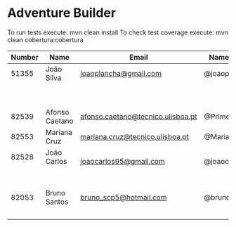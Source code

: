 # Adventure Builder

To run tests execute: mvn clean install
To check test coverage execute: mvn clean cobertura:cobertura

|   Number   |          Name           |            Email                  |   Name GitHUb  | Grupo |
| ---------- | ----------------------- | --------------------------------- | ---------------| ----- |
|51355       |João Silva               |joaoplancha@gmail.com              |@joaoplancha    |   1   |
|            |                         |                                   |                |   2   |
|            |                         |                                   |                |   3   |
|82539       |Afonso Caetano           |afonso.caetano@tecnico.ulisboa.pt  |@PrimeAC        |   4   |
|82553       |Mariana Cruz             |mariana.cruz@tecnico.ulisboa.pt    |@MarianaCruz    |   5   |
|82528       |João Carlos              |joaocarlos95@gmail.com             |@joaocarlos95   |   6   |
|            |                         |                                   |                |   7   |
|82053       |Bruno Santos             |bruno_scp5@hotmail.com             |@brunoaosantos  |   8   |
|            |                         |                                   |                |   9   |
